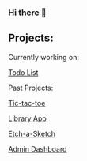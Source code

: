 ### Hi there 👋

## Projects:
Currently working on: 

[Todo List](https://github.com/spacefriend/Todo-list)




Past Projects:

[Tic-tac-toe](https://spacefriend.github.io/tic-tac-toe/) 

[Library App](https://spacefriend.github.io/library-app) 

[Etch-a-Sketch](https://spacefriend.github.io/etch-a-sketch/)

[Admin Dashboard](https://spacefriend.github.io/admin-dashboard/)
